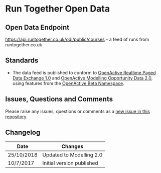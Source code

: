 # Run Together Open Data

## Open Data Endpoint
https://api.runtogether.co.uk/odi/public/courses - a feed of runs from runtogether.co.uk

## Standards
- The data feed is published to conform to [OpenActive Realtime Paged Data Exchange 1.0](https://www.openactive.io/realtime-paged-data-exchange/) and [OpenActive Modelling Opportunity Data 2.0](https://www.openactive.io/modelling-opportunity-data/), using features from the [OpenActive Beta Namespace](https://www.openactive.io/ns-beta/).

## Issues, Questions and Comments
Please raise any issues, questions or comments as a [new issue in this repository](https://github.com/runtogether/opendata/issues).

## Changelog
| Date | Changes |
|---|---|
| 25/10/2018 | Updated to Modelling 2.0 |
| 10/7/2017 | Initial version published |
